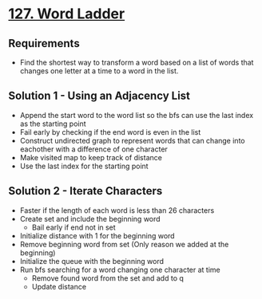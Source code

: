 # [127. Word Ladder](https://leetcode.com/problems/word-ladder/)

## Requirements

- Find the shortest way to transform a word based on a list of words that changes one letter at a time to a word in the list.

## Solution 1 - Using an Adjacency List

- Append the start word to the word list so the bfs can use the last index as the starting point
- Fail early by checking if the end word is even in the list
- Construct undirected graph to represent words that can change into eachother with a difference of one character
- Make visited map to keep track of distance
- Use the last index for the starting point

## Solution 2 - Iterate Characters

- Faster if the length of each word is less than 26 characters
- Create set and include the beginning word
  - Bail early if end not in set
- Initialize distance with 1 for the beginning word
- Remove beginning word from set (Only reason we added at the beginning)
- Initialize the queue with the beginning word
- Run bfs searching for a word changing one character at time
  - Remove found word from the set and add to q
  - Update distance
